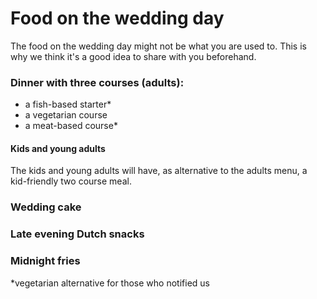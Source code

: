 # Food on the wedding day

The food on the wedding day might not be what you are used to. This is why we think it's a good idea to share with you beforehand.

### Dinner with three courses (adults):

- a fish-based starter*
- a vegetarian course
- a meat-based course*

#### Kids and young adults 

The kids and young adults will have, as alternative to the adults menu, a kid-friendly two course meal.

### Wedding cake

### Late evening Dutch snacks

### Midnight fries

*vegetarian alternative for those who notified us

